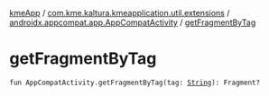 [kmeApp](../../index.md) / [com.kme.kaltura.kmeapplication.util.extensions](../index.md) / [androidx.appcompat.app.AppCompatActivity](index.md) / [getFragmentByTag](./get-fragment-by-tag.md)

# getFragmentByTag

`fun AppCompatActivity.getFragmentByTag(tag: `[`String`](https://kotlinlang.org/api/latest/jvm/stdlib/kotlin/-string/index.html)`): Fragment?`